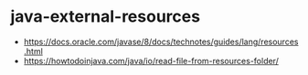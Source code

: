# java-external-resources

- https://docs.oracle.com/javase/8/docs/technotes/guides/lang/resources.html
- https://howtodoinjava.com/java/io/read-file-from-resources-folder/